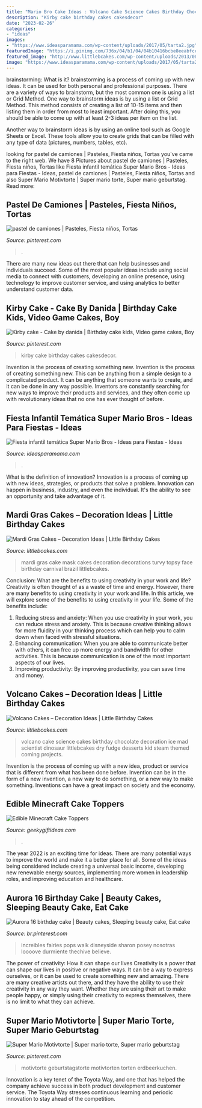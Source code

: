 ```yaml
---
title: "Mario Bro Cake Ideas : Volcano Cake Science Cakes Birthday Chocolate Decoration Ice Mad Scientist Dinosaur Littlebcakes Dry Fudge Desserts Kid Steam Themed Coming Projects"
description: "Kirby cake birthday cakes cakesdecor"
date: "2023-02-26"
categories:
- "ideas"
images:
- "https://www.ideasparamama.com/wp-content/uploads/2017/05/tarta2.jpg"
featuredImage: "https://i.pinimg.com/736x/04/b1/04/04b10416bcbe8eeabfce79b839d77ec9--frozen-party.jpg"
featured_image: "http://www.littlebcakes.com/wp-content/uploads/2013/08/Chocolate-Volcano-Cake.jpg"
image: "https://www.ideasparamama.com/wp-content/uploads/2017/05/tarta2.jpg"
---
```



brainstorming: What is it?
brainstorming is a process of coming up with new ideas. It can be used for both personal and professional purposes. There are a variety of ways to brainstorm, but the most common one is using a list or Grid Method.
One way to brainstorm ideas is by using a list or Grid Method. This method consists of creating a list of 10-15 items and then listing them in order from most to least important. After doing this, you should be able to come up with at least 2-3 ideas per item on the list.

Another way to brainstorm ideas is by using an online tool such as Google Sheets or Excel. These tools allow you to create grids that can be filled with any type of data (pictures, numbers, tables, etc).

	

		
looking for pastel de camiones | Pasteles, Fiesta niños, Tortas you've came to the right web. We have 8 Pictures about pastel de camiones | Pasteles, Fiesta niños, Tortas like Fiesta infantil temática Super Mario Bros - Ideas para Fiestas - Ideas, pastel de camiones | Pasteles, Fiesta niños, Tortas and also Super Mario Motivtorte | Super mario torte, Super mario geburtstag. Read more:
		
    
## Pastel De Camiones | Pasteles, Fiesta Niños, Tortas

<img loading=lazy src="https://i.pinimg.com/736x/04/b1/04/04b10416bcbe8eeabfce79b839d77ec9--frozen-party.jpg" onerror="this.onerror=null;this.src='https://tse3.mm.bing.net/th?id=OIP.fgee1uc2N2t2udF3NW_vSgHaNM&amp;pid=15.1';" alt="pastel de camiones | Pasteles, Fiesta niños, Tortas">

_Source: pinterest.com_

>. 

	

There are many new ideas out there that can help businesses and individuals succeed. Some of the most popular ideas include using social media to connect with customers, developing an online presence, using technology to improve customer service, and using analytics to better understand customer data.

    
## Kirby Cake - Cake By Danida | Birthday Cake Kids, Video Game Cakes, Boy

<img loading=lazy src="https://i.pinimg.com/736x/98/3a/38/983a38512e6915cd92b6adf3d030c2ff--videogame.jpg" onerror="this.onerror=null;this.src='https://tse2.mm.bing.net/th?id=OIP.czIeh0P7Th9Oje8Wd4g-2AHaJ6&amp;pid=15.1';" alt="Kirby cake - Cake by danida | Birthday cake kids, Video game cakes, Boy">

_Source: pinterest.com_

>kirby cake birthday cakes cakesdecor. 

	

Invention is the process of creating something new.
Invention is the process of creating something new. This can be anything from a simple design to a complicated product. It can be anything that someone wants to create, and it can be done in any way possible. Inventors are constantly searching for new ways to improve their products and services, and they often come up with revolutionary ideas that no one has ever thought of before.

    
## Fiesta Infantil Temática Super Mario Bros - Ideas Para Fiestas - Ideas

<img loading=lazy src="https://www.ideasparamama.com/wp-content/uploads/2017/05/tarta2.jpg" onerror="this.onerror=null;this.src='https://tse1.mm.bing.net/th?id=OIP.09EryiCRjOaLABIp4Gii_QHaLv&amp;pid=15.1';" alt="Fiesta infantil temática Super Mario Bros - Ideas para Fiestas - Ideas">

_Source: ideasparamama.com_

>. 

	

What is the definition of innovation?
Innovation is a process of coming up with new ideas, strategies, or products that solve a problem. Innovation can happen in business, industry, and even the individual. It's the ability to see an opportunity and take advantage of it.

    
## Mardi Gras Cakes – Decoration Ideas | Little Birthday Cakes

<img loading=lazy src="http://www.littlebcakes.com/wp-content/uploads/2013/08/Mardi-Gras-Cake-Decorations.jpg" onerror="this.onerror=null;this.src='https://tse3.mm.bing.net/th?id=OIP.oRNoho9BAPNzrAoazXhNIwHaJ4&amp;pid=15.1';" alt="Mardi Gras Cakes – Decoration Ideas | Little Birthday Cakes">

_Source: littlebcakes.com_

>mardi gras cake mask cakes decoration decorations turvy topsy face birthday carnival brazil littlebcakes. 

	

Conclusion: What are the benefits to using creativity in your work and life?
Creativity is often thought of as a waste of time and energy. However, there are many benefits to using creativity in your work and life. In this article, we will explore some of the benefits to using creativity in your life. Some of the benefits include: 
1) Reducing stress and anxiety: When you use creativity in your work, you can reduce stress and anxiety. This is because creative thinking allows for more fluidity in your thinking process which can help you to calm down when faced with stressful situations. 
2) Enhancing communication: When you are able to communicate better with others, it can free up more energy and bandwidth for other activities. This is because communication is one of the most important aspects of our lives. 
3) Improving productivity: By improving productivity, you can save time and money.

    
## Volcano Cakes – Decoration Ideas | Little Birthday Cakes

<img loading=lazy src="http://www.littlebcakes.com/wp-content/uploads/2013/08/Chocolate-Volcano-Cake.jpg" onerror="this.onerror=null;this.src='https://tse4.mm.bing.net/th?id=OIP.ejOey8jrTyvYvciQCM90VgHaJ4&amp;pid=15.1';" alt="Volcano Cakes – Decoration Ideas | Little Birthday Cakes">

_Source: littlebcakes.com_

>volcano cake science cakes birthday chocolate decoration ice mad scientist dinosaur littlebcakes dry fudge desserts kid steam themed coming projects. 

	

Invention is the process of coming up with a new idea, product or service that is different from what has been done before. Invention can be in the form of a new invention, a new way to do something, or a new way to make something. Inventions can have a great impact on society and the economy.

    
## Edible Minecraft Cake Toppers

<img loading=lazy src="https://www.geekygiftideas.com/wp-content/uploads/Edible-Minecraft-Cake-Toppers.jpg" onerror="this.onerror=null;this.src='https://tse1.mm.bing.net/th?id=OIP.wckSyADlORq2zwA2j4N9EgHaHa&amp;pid=15.1';" alt="Edible Minecraft Cake Toppers">

_Source: geekygiftideas.com_

>. 

	

The year 2022 is an exciting time for ideas. There are many potential ways to improve the world and make it a better place for all. Some of the ideas being considered include creating a universal basic income, developing new renewable energy sources, implementing more women in leadership roles, and improving education and healthcare.

    
## Aurora 16 Birthday Cake | Beauty Cakes, Sleeping Beauty Cake, Eat Cake

<img loading=lazy src="https://i.pinimg.com/736x/19/dd/03/19dd038884ba2c4eb58095627276bcc7--disney-cakes-disney-cruiseplan.jpg" onerror="this.onerror=null;this.src='https://tse1.mm.bing.net/th?id=OIP.jSZ-JqbP3M1S-exdzoWT0wAAAA&amp;pid=15.1';" alt="Aurora 16 birthday cake | Beauty cakes, Sleeping beauty cake, Eat cake">

_Source: br.pinterest.com_

>increibles fairies pops walk disneyside sharon posey nosotras loooove durmiente thechive believe. 

	

The power of creativity: How it can shape our lives
Creativity is a power that can shape our lives in positive or negative ways. It can be a way to express ourselves, or it can be used to create something new and amazing. There are many creative artists out there, and they have the ability to use their creativity in any way they want. Whether they are using their art to make people happy, or simply using their creativity to express themselves, there is no limit to what they can achieve.

    
## Super Mario Motivtorte | Super Mario Torte, Super Mario Geburtstag

<img loading=lazy src="https://i.pinimg.com/736x/f6/f1/54/f6f154f3134dbda59fed86560c7af3ff.jpg" onerror="this.onerror=null;this.src='https://tse3.mm.bing.net/th?id=OIP.AUANOmExcia8v1AdEWmBNAHaJ3&amp;pid=15.1';" alt="Super Mario Motivtorte | Super mario torte, Super mario geburtstag">

_Source: pinterest.com_

>motivtorte geburtstagstorte motivtorten torten erdbeerkuchen. 

	

Innovation is a key tenet of the Toyota Way, and one that has helped the company achieve success in both product development and customer service. The Toyota Way stresses continuous learning and periodic innovation to stay ahead of the competition.

